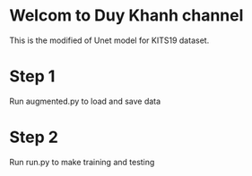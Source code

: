 # Welcom to Duy Khanh channel
This is the modified of Unet model for KITS19 dataset.

# Step 1
Run augmented.py to load and save data

# Step 2
Run run.py to make training and testing
